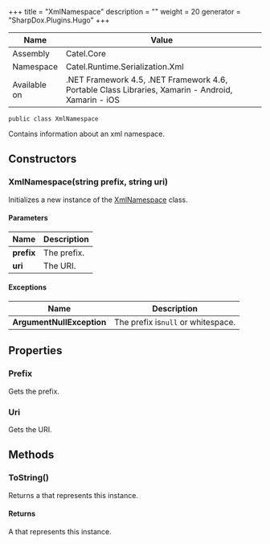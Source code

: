 

+++
title = "XmlNamespace" 
description = ""
weight = 20
generator = "SharpDox.Plugins.Hugo"
+++

Name|Value
---|---
Assembly|Catel.Core
Namespace|Catel.Runtime.Serialization.Xml
Available on|.NET Framework 4.5, .NET Framework 4.6, Portable Class Libraries, Xamarin - Android, Xamarin - iOS

```
public class XmlNamespace
```

Contains information about an xml namespace.

## Constructors

### XmlNamespace(string prefix, string uri)

Initializes a new instance of the [XmlNamespace](#) class.

#### Parameters

Name|Description
---|---
**prefix**|The prefix.
**uri**|The URI.

#### Exceptions

Name|Description
---|---
**ArgumentNullException**|The prefix is`null` or whitespace.

## Properties

### Prefix

Gets the prefix.

### Uri

Gets the URI.

## Methods

### ToString()

Returns a that represents this instance.

#### Returns

A that represents this instance.

